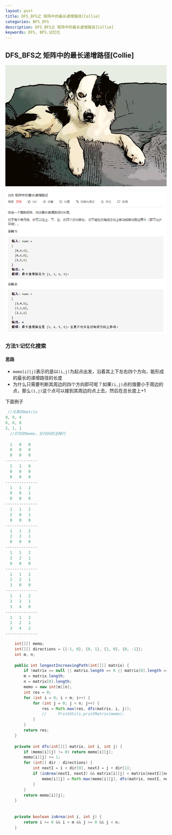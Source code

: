```yaml
---
layout: post
title: DFS_BFS之 矩阵中的最长递增路径[Collie]
categories: BFS_DFS
description: DFS_BFS之 矩阵中的最长递增路径[Collie]
keywords: DFS, BFS,记忆化
---
```


## DFS_BFS之 矩阵中的最长递增路径[Collie]

![dog-4757913_640](/images/posts/algorithm/dfs_bfs/un-classify/dog-4757913_640.jpg)

![image-20200926100115916](/images/posts/algorithm/dfs_bfs/un-classify/image-20200926100115916.png)

### 方法1:记忆化搜索

#### 思路

- `memo[i][j]`表示的是以`(i,j)`为起点出发，沿着其上下左右四个方向，能形成的最长的递增路径的长度
- 为什么只需要判断其周边的四个方向即可呢？如果`(i,j)`点的值要小于周边的点，那么`(i,j)`这个点可以接到其周边的点上去，然后在总长度上+1

下面例子

```java
 //元素的matrix
9, 9, 4
6, 6, 8
2, 1, 1
  //打印的memo，见代码的注释行  

  1   0   0 
  0   0   0 
  0   0   0 
--------------
  1   1   0 
  0   0   0 
  0   0   0 
--------------
  1   1   2 
  0   0   1 
  0   0   0 
--------------
  1   1   2 
  2   0   1 
  0   0   0 
--------------
  1   1   2 
  2   2   1 
  0   0   0 
--------------
  1   1   2 
  2   2   1 
  0   0   0 
--------------
  1   1   2 
  2   2   1 
  3   0   0 
--------------
  1   1   2 
  2   2   1 
  3   4   0 
--------------
  1   1   2 
  2   2   1 
  3   4   2 
--------------

```

```java
    int[][] memo;
    int[][] directions = {{-1, 0}, {0, 1}, {1, 0}, {0, -1}};
    int m, n;

    public int longestIncreasingPath(int[][] matrix) {
        if (matrix == null || matrix.length == 0 || matrix[0].length == 0) return 0;
        m = matrix.length;
        n = matrix[0].length;
        memo = new int[m][n];
        int res = 0;
        for (int i = 0; i < m; i++) {
            for (int j = 0; j < n; j++) {
                res = Math.max(res, dfs(matrix, i, j));
                //     PrintUtils.printMatrix(memo);
            }
        }
        return res;
    }

    private int dfs(int[][] matrix, int i, int j) {
        if (memo[i][j] != 0) return memo[i][j];
        memo[i][j] += 1;
        for (int[] dir : directions) {
            int nextI = i + dir[0], nextJ = j + dir[1];
            if (inArea(nextI, nextJ) && matrix[i][j] < matrix[nextI][nextJ]) {
                memo[i][j] = Math.max(memo[i][j], dfs(matrix, nextI, nextJ) + 1);
            }
        }
        return memo[i][j];
    }


    private boolean inArea(int i, int j) {
        return i >= 0 && i < m && j >= 0 && j < n;
    }
```

